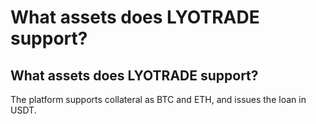 # What assets does LYOTRADE support?

## What assets does LYOTRADE support?

The platform supports collateral as BTC and ETH, and issues the loan in USDT.

